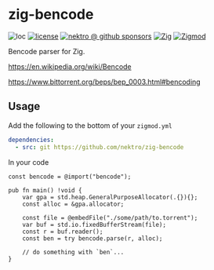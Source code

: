 # zig-bencode

![loc](https://sloc.xyz/github/nektro/zig-bencode)
[![license](https://img.shields.io/github/license/nektro/zig-bencode.svg)](https://github.com/nektro/zig-bencode/blob/master/LICENSE)
[![nektro @ github sponsors](https://img.shields.io/badge/sponsors-nektro-purple?logo=github)](https://github.com/sponsors/nektro)
[![Zig](https://img.shields.io/badge/Zig-0.14-f7a41d)](https://ziglang.org/)
[![Zigmod](https://img.shields.io/badge/Zigmod-latest-f7a41d)](https://github.com/nektro/zigmod)

Bencode parser for Zig.

https://en.wikipedia.org/wiki/Bencode

https://www.bittorrent.org/beps/bep_0003.html#bencoding

## Usage

Add the following to the bottom of your `zigmod.yml`

```yml
dependencies:
  - src: git https://github.com/nektro/zig-bencode
```

In your code

```zig
const bencode = @import("bencode");

pub fn main() !void {
    var gpa = std.heap.GeneralPurposeAllocator(.{}){};
    const alloc = &gpa.allocator;

    const file = @embedFile("./some/path/to.torrent");
    var buf = std.io.fixedBufferStream(file);
    const r = buf.reader();
    const ben = try bencode.parse(r, alloc);

    // do something with `ben`...
}
```
